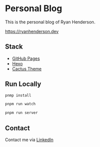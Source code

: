 # Personal Blog

This is the personal blog of Ryan Henderson.

https://ryanhenderson.dev

## Stack

- [GitHub Pages](https://pages.github.com/)
- [Hexo](https://hexo.io/)
- [Cactus Theme](https://github.com/probberechts/hexo-theme-cactus)

## Run Locally

```bash
pnmp install
```

```bash
pnpm run watch
```

```bash
pnpm run server
```

## Contact

Contact me via [LinkedIn](https://www.linkedin.com/in/htxryan)